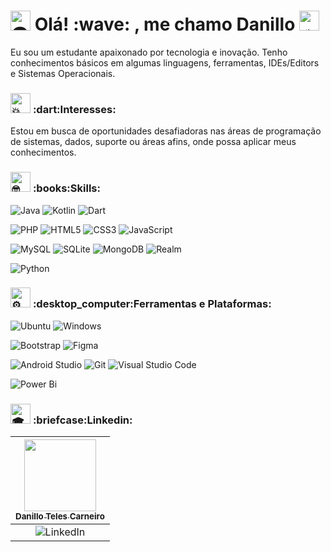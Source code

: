 <h1> 
<picture>
  <source srcset="https://fonts.gstatic.com/s/e/notoemoji/latest/1f47d/512.webp" type="image/webp">
  <img src="https://fonts.gstatic.com/s/e/notoemoji/latest/1f47d/512.gif" alt="👽" width="32" height="32">
</picture>
Olá! :wave: , me chamo Danillo
<picture>
  <source srcset="https://fonts.gstatic.com/s/e/notoemoji/latest/1f6f8/512.webp" type="image/webp">
  <img src="https://fonts.gstatic.com/s/e/notoemoji/latest/1f6f8/512.gif" alt="🛸" width="32" height="32">
</picture>
</h1>

<p>Eu sou um estudante apaixonado por tecnologia e inovação. Tenho conhecimentos básicos em algumas linguagens, ferramentas, IDEs/Editors e Sistemas Operacionais.
</p>

<h3>
<picture>
  <source srcset="https://fonts.gstatic.com/s/e/notoemoji/latest/1f4a5/512.webp" type="image/webp">
  <img src="https://fonts.gstatic.com/s/e/notoemoji/latest/1f4a5/512.gif" alt="💥" width="32" height="32">
</picture>
:dart:Interesses:
</h3>
<p>Estou em busca de oportunidades desafiadoras nas áreas de programação de sistemas, dados, suporte ou áreas afins, onde possa aplicar meus conhecimentos.
</p>

<h3>
<picture>
  <source srcset="https://fonts.gstatic.com/s/e/notoemoji/latest/1f913/512.webp" type="image/webp">
  <img src="https://fonts.gstatic.com/s/e/notoemoji/latest/1f913/512.gif" alt="🤓" width="32" height="32">
</picture>:books:Skills:
</h3>

![Java](https://img.shields.io/badge/java-%23ED8B00.svg?style=for-the-badge&logo=openjdk&logoColor=white)
![Kotlin](https://img.shields.io/badge/kotlin-%237F52FF.svg?style=for-the-badge&logo=kotlin&logoColor=white)
![Dart](https://img.shields.io/badge/dart-%230175C2.svg?style=for-the-badge&logo=dart&logoColor=white)

![PHP](https://img.shields.io/badge/php-%23777BB4.svg?style=for-the-badge&logo=php&logoColor=white)
![HTML5](https://img.shields.io/badge/html5-%23E34F26.svg?style=for-the-badge&logo=html5&logoColor=white)
![CSS3](https://img.shields.io/badge/css3-%231572B6.svg?style=for-the-badge&logo=css3&logoColor=white)
![JavaScript](https://img.shields.io/badge/javascript-%23323330.svg?style=for-the-badge&logo=javascript&logoColor=%23F7DF1E)

![MySQL](https://img.shields.io/badge/mysql-4479A1.svg?style=for-the-badge&logo=mysql&logoColor=white)
![SQLite](https://img.shields.io/badge/sqlite-%2307405e.svg?style=for-the-badge&logo=sqlite&logoColor=white)
![MongoDB](https://img.shields.io/badge/MongoDB-%234ea94b.svg?style=for-the-badge&logo=mongodb&logoColor=white)
![Realm](https://img.shields.io/badge/Realm-39477F?style=for-the-badge&logo=realm&logoColor=white)

![Python](https://img.shields.io/badge/python-3670A0?style=for-the-badge&logo=python&logoColor=ffdd54)

<h3>
  <picture>
  <source srcset="https://fonts.gstatic.com/s/e/notoemoji/latest/2699_fe0f/512.webp" type="image/webp">
  <img src="https://fonts.gstatic.com/s/e/notoemoji/latest/2699_fe0f/512.gif" alt="⚙" width="32" height="32">
</picture>:desktop_computer:Ferramentas e Plataformas:
</h3>

![Ubuntu](https://img.shields.io/badge/Ubuntu-E95420?style=for-the-badge&logo=ubuntu&logoColor=white)
![Windows](https://img.shields.io/badge/Windows-0078D6?style=for-the-badge&logo=windows&logoColor=white)

<!--![Flutter](https://img.shields.io/badge/Flutter-%2302569B.svg?style=for-the-badge&logo=Flutter&logoColor=white)
![Firebase](https://img.shields.io/badge/firebase-%23039BE5.svg?style=for-the-badge&logo=firebase)-->
![Bootstrap](https://img.shields.io/badge/bootstrap-%238511FA.svg?style=for-the-badge&logo=bootstrap&logoColor=white)
![Figma](https://img.shields.io/badge/figma-%23F24E1E.svg?style=for-the-badge&logo=figma&logoColor=white)
<!--![Jira](https://img.shields.io/badge/jira-%230A0FFF.svg?style=for-the-badge&logo=jira&logoColor=white)-->
![Android Studio](https://img.shields.io/badge/android%20studio-346ac1?style=for-the-badge&logo=android%20studio&logoColor=white)
![Git](https://img.shields.io/badge/git-%23F05033.svg?style=for-the-badge&logo=git&logoColor=white)
![Visual Studio Code](https://img.shields.io/badge/Visual%20Studio%20Code-0078d7.svg?style=for-the-badge&logo=visual-studio-code&logoColor=white)

![Power Bi](https://img.shields.io/badge/power_bi-F2C811?style=for-the-badge&logo=powerbi&logoColor=black)

<h3>
  <picture>
  <source srcset="https://fonts.gstatic.com/s/e/notoemoji/latest/1f393/512.webp" type="image/webp">
  <img src="https://fonts.gstatic.com/s/e/notoemoji/latest/1f393/512.gif" alt="🎓" width="32" height="32">
</picture>:briefcase:Linkedin:
</h3>

[<img src="https://media.licdn.com/dms/image/v2/D4D03AQHI20SknUFvqA/profile-displayphoto-shrink_200_200/profile-displayphoto-shrink_200_200/0/1692528467769?e=1733356800&v=beta&t=XCZg2kxefPwBvIORGgMg8U-YYN8H3gtbzJhY9iDYKcg" width=115><br><sub>Danillo Teles Carneiro</sub>](https://www.linkedin.com/in/danilloteles/) |
:---: |
 ![LinkedIn](https://img.shields.io/badge/linkedin-%230077B5.svg?style=for-the-badge&logo=linkedin&logoColor=white) |
